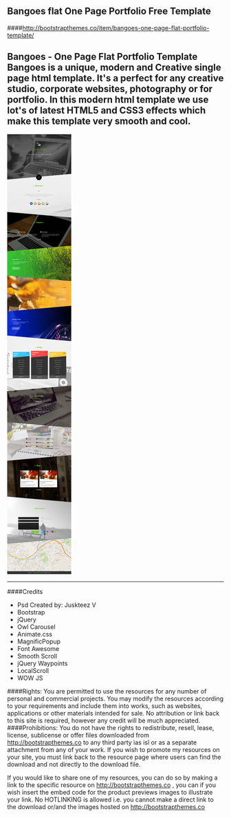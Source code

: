 ## Bangoes flat One Page Portfolio Free Template



####http://bootstrapthemes.co/item/bangoes-one-page-flat-portfolio-template/


Bangoes -  One Page Flat Portfolio Template
Bangoes is a unique, modern and Creative single page html template. It's a perfect for any creative studio, 
corporate websites, photography or for portfolio. In this modern html template we use lot's of latest HTML5 
and CSS3 effects which make this template very smooth and cool. 
---

![Bangoes flat One Page Portfolio Free Template](https://raw.githubusercontent.com/bootstrapthemesco/bangoes-flat-one-page-portfolio-template/master/bangoes.jpg)

---


####Credits
* Psd Created by: Juskteez V
* Bootstrap
* jQuery
* Owl Carousel
* Animate.css
* MagnificPopup
* Font Awesome
* Smooth Scroll
* jQuery Waypoints 
* LocalScroll  
* WOW JS











####Rights: 
You are permitted to use the resources for any number of personal and commercial projects.
You may modify the resources according to your requirements and include them into works, 
such as websites, applications or other materials intended for sale. No attribution or 
link back to this site is required, however any credit will be much appreciated.
####Prohibitions:
You do not have the rights to redistribute, resell, lease, license, sublicense or offer 
files downloaded from http://bootstrapthemes.co to any third party ìas isî or as a separate attachment 
from any of your work. If you wish to promote my resources on your site, you must link back 
to the resource page where users can find the download and not directly to the download file.

If you would like to share one of my resources, you can do so by making a link to the specific 
resource on http://bootstrapthemes.co , you can if you wish insert the embed code for the product previews images to illustrate your link. 
No HOTLINKING is allowed i.e. you cannot make a direct link to the download or/and the images hosted on http://bootstrapthemes.co
